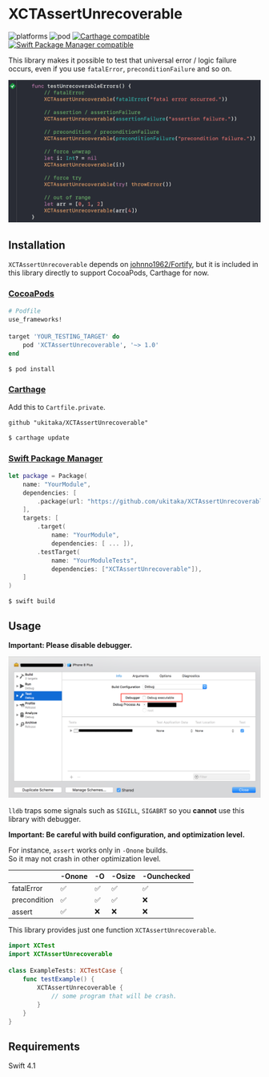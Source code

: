 # XCTAssertUnrecoverable

![platforms](https://img.shields.io/badge/platforms-iOS%20%7C%20macOS%20%7C%20tvOS%20%7C%20Linux-333333.svg) ![pod](https://img.shields.io/cocoapods/v/XCTAssertUnrecoverable.svg) [![Carthage compatible](https://img.shields.io/badge/Carthage-compatible-4BC51D.svg?style=flat)](https://github.com/Carthage/Carthage) [![Swift Package Manager compatible](https://img.shields.io/badge/Swift%20Package%20Manager-compatible-brightgreen.svg)](https://github.com/apple/swift-package-manager)

This library makes it possible to test that universal error / logic failure occurs, even if you use `fatalError`, `preconditionFailure` and so on. 

<img src="Assets/image.png" />

## Installation

`XCTAssertUnrecoverable` depends on [johnno1962/Fortify](https://github.com/johnno1962/Fortify), but it is included in this library directly to support CocoaPods, Carthage for now.

### [CocoaPods](https://guides.cocoapods.org/using/using-cocoapods.html)

```ruby
# Podfile
use_frameworks!

target 'YOUR_TESTING_TARGET' do
    pod 'XCTAssertUnrecoverable', '~> 1.0'
end
```

```bash
$ pod install
```

### [Carthage](https://github.com/Carthage/Carthage)

Add this to `Cartfile.private`.

```
github "ukitaka/XCTAssertUnrecoverable"
```

```bash
$ carthage update
```

### [Swift Package Manager](https://github.com/apple/swift-package-manager)

```swift
let package = Package(
    name: "YourModule",
    dependencies: [
        .package(url: "https://github.com/ukitaka/XCTAssertUnrecoverable.git", "1.0.0")
    ],
    targets: [
        .target(
            name: "YourModule",
            dependencies: [ ... ]),
        .testTarget(
            name: "YourModuleTests",
            dependencies: ["XCTAssertUnrecoverable"]),
    ]
)
```

```
$ swift build
```

## Usage

**Important: Please disable debugger.**

<img src="Assets/disable-lldb.png" />

`lldb` traps some signals such as `SIGILL`, `SIGABRT` so you **cannot** use this library with debugger.

**Important: Be careful with build configuration, and optimization level.**

For instance, `assert` works only in `-Onone` builds.  
So it may not crash in other optimization level.

| | -Onone | -O | -Osize | -Ounchecked |
|---|---|---|---|---|
| fatalError | ✅ | ✅ | ✅ | ✅ |
| precondition | ✅ | ✅ | ✅ | ❌ |
| assert | ✅ | ❌ | ❌ | ❌ |

This library provides just one function `XCTAssertUnrecoverable`.

```swift
import XCTest
import XCTAssertUnrecoverable

class ExampleTests: XCTestCase {
    func testExample() {
        XCTAssertUnrecoverable {
            // some program that will be crash.
        }
    }
}
```

## Requirements

Swift 4.1
